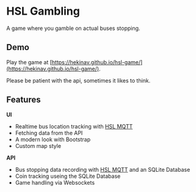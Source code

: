 # HSL Gambling
A game where you gamble on actual buses stopping. 

## Demo

Play the game at [https://hekinav.github.io/hsl-game/](https://hekinav.github.io/hsl-game/).

Please be patient with the api, sometimes it likes to think.

## Features

**UI**
- Realtime bus location tracking with [HSL MQTT](https://digitransit.fi/en/developers/apis/5-realtime-api/vehicle-positions/high-frequency-positioning/)
- Fetching data from the API
- A modern look with Bootstrap
- Custom map style 

**API**
- Bus stopping data recording with [HSL MQTT](https://digitransit.fi/en/developers/apis/5-realtime-api/vehicle-positions/high-frequency-positioning/) and an SQLite Database
- Coin tracking useing the SQLite Database
- Game handling via Websockets




